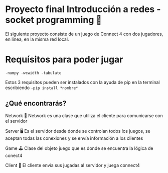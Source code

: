 
# Proyecto final Introducción a redes - socket programming 🔌

El siguiente proyecto consiste de un juego de Connect 4 con dos jugadores, en linea, en la misma red local.

# Requísitos para poder jugar

 `-numpy
 -wcwidth
 -tabulate`

Estos 3 requisitos pueden ser instalados con la ayuda de pip en la terminal escribiendo `-pip install *nombre*`

## ¿Qué encontrarás?

Network 📶
    Network es una clase que utiliza el cliente para comunicarse con el servidor

Server 🖥
    Es el servidor desde donde se controlan todos los juegos, se aceptan todas las conexiones y se envía información a los clientes

Game 🕹
    Clase del objeto juego que es donde se encuentra la lógica de conect4

Client 📱
    El cliente envía sus jugadas al servidor y juega connect4
